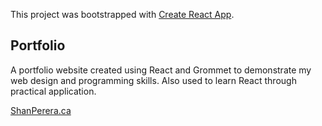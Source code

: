 This project was bootstrapped with [Create React App](https://github.com/facebook/create-react-app).

## Portfolio

A portfolio website created using React and Grommet to demonstrate my web design and programming skills. Also used to learn React through practical application.

[ShanPerera.ca](https://shanperera.ca)
